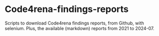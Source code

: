 # Code4rena-findings-reports
Scripts to download Code4rena findings reports, from Github, with selenium. Plus, the available (markdown) reports from 2021 to 2024-07.
